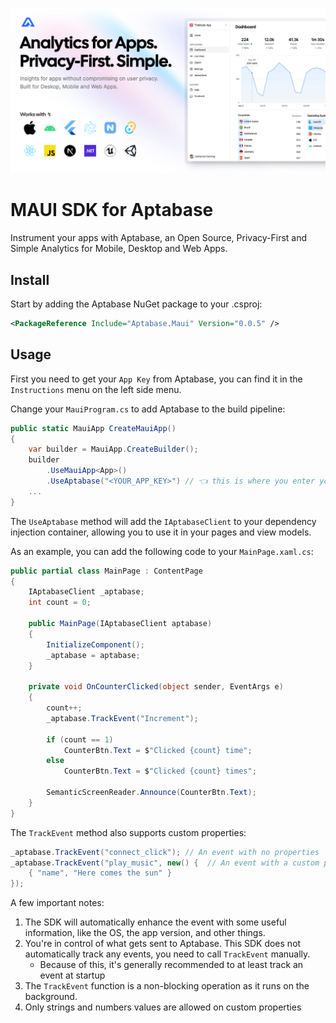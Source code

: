 ![Aptabase](https://raw.githubusercontent.com/aptabase/aptabase-com/main/public/og.png)

# MAUI SDK for Aptabase

Instrument your apps with Aptabase, an Open Source, Privacy-First and Simple Analytics for Mobile, Desktop and Web Apps.

## Install

Start by adding the Aptabase NuGet package to your .csproj:

```xml
<PackageReference Include="Aptabase.Maui" Version="0.0.5" />
```

## Usage

First you need to get your `App Key` from Aptabase, you can find it in the `Instructions` menu on the left side menu.

Change your `MauiProgram.cs` to add Aptabase to the build pipeline:

```csharp
public static MauiApp CreateMauiApp()
{
    var builder = MauiApp.CreateBuilder();
    builder
        .UseMauiApp<App>()
        .UseAptabase("<YOUR_APP_KEY>") // 👈 this is where you enter your App Key
    ...
}
```

The `UseAptabase` method will add the `IAptabaseClient` to your dependency injection container, allowing you to use it in your pages and view models.

As an example, you can add the following code to your `MainPage.xaml.cs`:

```csharp
public partial class MainPage : ContentPage
{
    IAptabaseClient _aptabase;
    int count = 0;

    public MainPage(IAptabaseClient aptabase)
    {
        InitializeComponent();
        _aptabase = aptabase;
    }

    private void OnCounterClicked(object sender, EventArgs e)
    {
        count++;
        _aptabase.TrackEvent("Increment");

        if (count == 1)
            CounterBtn.Text = $"Clicked {count} time";
        else
            CounterBtn.Text = $"Clicked {count} times";

        SemanticScreenReader.Announce(CounterBtn.Text);
    }
}
```

The `TrackEvent` method also supports custom properties:

```csharp
_aptabase.TrackEvent("connect_click"); // An event with no properties
_aptabase.TrackEvent("play_music", new() {  // An event with a custom property
    { "name", "Here comes the sun" }
});
```

A few important notes:

1. The SDK will automatically enhance the event with some useful information, like the OS, the app version, and other things.
2. You're in control of what gets sent to Aptabase. This SDK does not automatically track any events, you need to call `TrackEvent` manually.
   - Because of this, it's generally recommended to at least track an event at startup
3. The `TrackEvent` function is a non-blocking operation as it runs on the background.
4. Only strings and numbers values are allowed on custom properties

